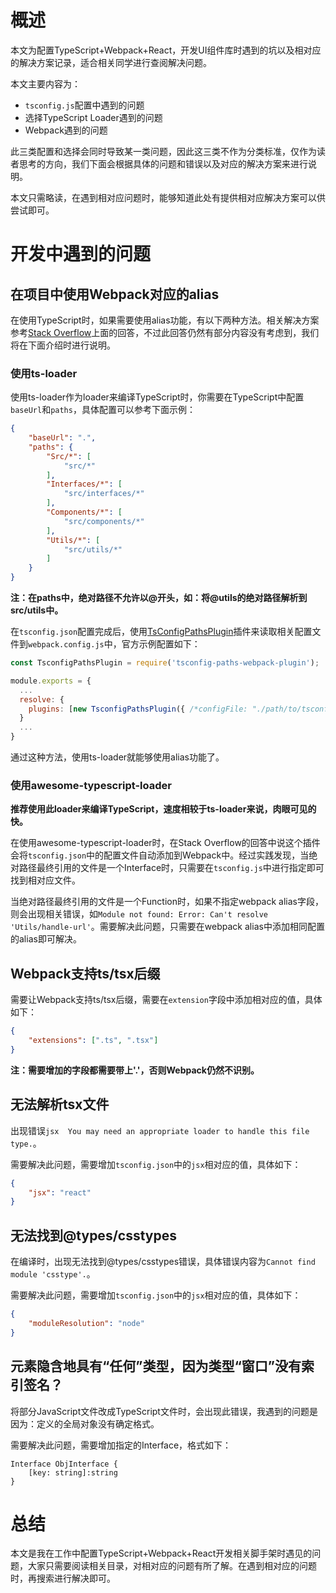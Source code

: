 # 概述

本文为配置TypeScript+Webpack+React，开发UI组件库时遇到的坑以及相对应的解决方案记录，适合相关同学进行查阅解决问题。

本文主要内容为：

- `tsconfig.js`配置中遇到的问题
- 选择TypeScript Loader遇到的问题
- Webpack遇到的问题

此三类配置和选择会同时导致某一类问题，因此这三类不作为分类标准，仅作为读者思考的方向，我们下面会根据具体的问题和错误以及对应的解决方案来进行说明。

本文只需略读，在遇到相对应问题时，能够知道此处有提供相对应解决方案可以供尝试即可。

# 开发中遇到的问题

## 在项目中使用Webpack对应的alias

在使用TypeScript时，如果需要使用alias功能，有以下两种方法。相关解决方案参考[Stack Overflow](https://stackoverflow.com/questions/40443806/webpack-resolve-alias-does-not-work-with-typescript)上面的回答，不过此回答仍然有部分内容没有考虑到，我们将在下面介绍时进行说明。

### 使用ts-loader

使用ts-loader作为loader来编译TypeScript时，你需要在TypeScript中配置`baseUrl`和`paths`，具体配置可以参考下面示例：

```json
{
    "baseUrl": ".",
    "paths": {
        "Src/*": [
            "src/*"
        ],
        "Interfaces/*": [
            "src/interfaces/*"
        ],
        "Components/*": [
            "src/components/*"
        ],
        "Utils/*": [
            "src/utils/*"
        ]
    }
}
```

**注：在paths中，绝对路径不允许以@开头，如：将@utils的绝对路径解析到src/utils中。**

在`tsconfig.json`配置完成后，使用[TsConfigPathsPlugin](https://github.com/dividab/tsconfig-paths-webpack-plugin)插件来读取相关配置文件到`webpack.config.js`中，官方示例配置如下：

```javascript
const TsconfigPathsPlugin = require('tsconfig-paths-webpack-plugin');

module.exports = {
  ...
  resolve: {
    plugins: [new TsconfigPathsPlugin({ /*configFile: "./path/to/tsconfig.json" */ })]
  }
  ...
}
```

通过这种方法，使用ts-loader就能够使用alias功能了。

### 使用awesome-typescript-loader

**推荐使用此loader来编译TypeScript，速度相较于ts-loader来说，肉眼可见的快。**

在使用awesome-typescript-loader时，在Stack Overflow的回答中说这个插件会将`tsconfig.json`中的配置文件自动添加到Webpack中。经过实践发现，当绝对路径最终引用的文件是一个Interface时，只需要在`tsconfig.js`中进行指定即可找到相对应文件。

当绝对路径最终引用的文件是一个Function时，如果不指定webpack alias字段，则会出现相关错误，如`Module not found: Error: Can't resolve 'Utils/handle-url'`。需要解决此问题，只需要在webpack alias中添加相同配置的alias即可解决。

## Webpack支持ts/tsx后缀

需要让Webpack支持ts/tsx后缀，需要在`extension`字段中添加相对应的值，具体如下：

```json
{
    "extensions": [".ts", ".tsx"]
}
```

**注：需要增加的字段都需要带上'.'，否则Webpack仍然不识别。**

## 无法解析tsx文件

出现错误`jsx  You may need an appropriate loader to handle this file type.`。

需要解决此问题，需要增加`tsconfig.json`中的`jsx`相对应的值，具体如下：

```json
{
    "jsx": "react"
}
```

## 无法找到@types/csstypes

在编译时，出现无法找到@types/csstypes错误，具体错误内容为`Cannot find module 'csstype'.`。

需要解决此问题，需要增加`tsconfig.json`中的`jsx`相对应的值，具体如下：

```json
{
    "moduleResolution": "node"
}
```

## 元素隐含地具有“任何”类型，因为类型“窗口”没有索引签名？

将部分JavaScript文件改成TypeScript文件时，会出现此错误，我遇到的问题是因为：定义的全局对象没有确定格式。

需要解决此问题，需要增加指定的Interface，格式如下：

```typscript
Interface ObjInterface {
    [key: string]:string
}
```

# 总结

本文是我在工作中配置TypeScript+Webpack+React开发相关脚手架时遇见的问题，大家只需要阅读相关目录，对相对应的问题有所了解。在遇到相对应的问题时，再搜索进行解决即可。








